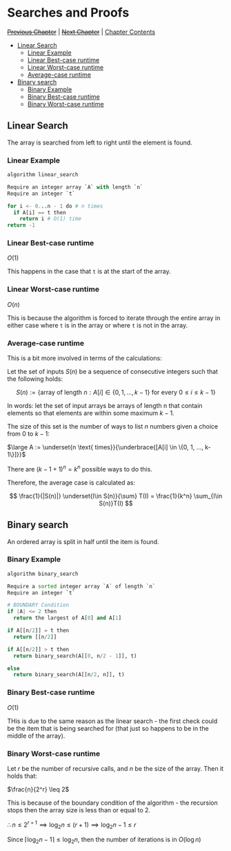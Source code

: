 # Searches and Proofs <!-- omit in toc -->

[~~Previous Chapter~~][prev] | [~~Next Chapter~~][next] | [Chapter Contents][index]

[prev]: ./index
[next]: ./index
[index]: ./index

- [Linear Search](#linear-search)
  - [Linear Example](#linear-example)
  - [Linear Best-case runtime](#linear-best-case-runtime)
  - [Linear Worst-case runtime](#linear-worst-case-runtime)
  - [Average-case runtime](#average-case-runtime)
- [Binary search](#binary-search)
  - [Binary Example](#binary-example)
  - [Binary Best-case runtime](#binary-best-case-runtime)
  - [Binary Worst-case runtime](#binary-worst-case-runtime)

## Linear Search

The array is searched from left to right until the element is found.

### Linear Example

```py
algorithm linear_search

Require an integer array `A` with length `n`
Require an integer `t`

for i <- 0...n - 1 do # n times
  if A[i] == t then
    return i # O(1) time
return -1
```

### Linear Best-case runtime

$O(1)$

This happens in the case that `t` is at the start of the array.

### Linear Worst-case runtime

$O(n)$

This is because the algorithm is forced to iterate through the entire array in either case where `t` is in the array or where `t` is not in the array.

### Average-case runtime

This is a bit more involved in terms of the calculations:

Let the set of inputs $S(n)$ be a sequence of consecutive integers such that the following holds:

$$
S(n) := \{ \text{array of length }n : A[i] \in \{0, 1, ..., k - 1\} \text{ for every } 0 \leq i \leq k - 1  \}
$$

In words: let the set of input arrays be arrays of length n that contain elements so that elements are within some maximum $k-1$.

The size of this set is the number of ways to list $n$ numbers given a choice from $0$ to $k-1$:

$\large A := \underset{n \text{ times}}{\underbrace{[A[i] \in \{0, 1, ..., k-1\}]}}$

There are $(k-1+1)^n = k^n$ possible ways to do this.

Therefore, the average case is calculated as:

$$
\frac{1}{|S(n)|} \underset{I\in S(n)}{\sum} T(I) = \frac{1}{k^n} \sum_{I\in S(n)}T(I)
$$

## Binary search

An ordered array is split in half until the item is found.

### Binary Example

```py
algorithm binary_search

Require a sorted integer array `A` of length `n`
Require an integer `t`

# BOUNDARY Condition
if |A| <= 2 then
  return the largest of A[0] and A[1]

if A[[n/2]] = t then
  return [[n/2]]

if A[[n/2]] > t then
  return binary_search(A[[0, n/2 - 1]], t)

else
  return binary_search(A[[n/2, n]], t)
```

### Binary Best-case runtime

$O(1)$

THis is due to the same reason as the linear search - the first check could be the item that is being searched for (that just so happens to be in the middle of the array).

### Binary Worst-case runtime

Let $r$ be the number of recursive calls, and $n$ be the size of the array. Then it holds that:

$\frac{n}{2^r} \leq 2$

This is because of the boundary condition of the algorithm - the recursion stops then the array size is less than or equal to $2$.

$\therefore n\leq 2^{r+1}\implies \log_2 n\leq (r+1) \implies \log_2 n-1\leq r$

Since $\lceil \log_2{n} - 1\rceil \leq \log_2 n$, then the number of iterations is in $O(\log n)$